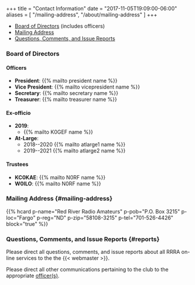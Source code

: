 +++
title = "Contact Information"
date = "2017-11-05T19:09:00-06:00"
aliases = [ "/mailing-address", "/about/mailing-address" ]
+++
* [Board of Directors](#board-of-directors) (includes officers)
* [Mailing Address](#mailing-address)
* [Questions, Comments, and Issue Reports](#reports)

### Board of Directors


#### Officers

* **President**: {{% mailto president name %}}
* **Vice President**: {{% mailto vicepresident name %}}
* **Secretary**: {{% mailto secretary name %}}
* **Treasurer**: {{% mailto treasurer name %}}

#### Ex-officio

* **2019**:
    *  {{% mailto K0GEF name %}}
* **At-Large**:
    * 2018--2020 {{% mailto atlarge1 name %}}
    * 2019--2021 {{% mailto atlarge2 name %}}

#### Trustees

* **KC0KAE**: {{% mailto N0RF name %}}
* **W0ILO**: {{% mailto N0RF name %}}

### Mailing Address {#mailing-address}

{{% hcard p-name="Red River Radio Amateurs" p-pob="P.O. Box 3215" p-loc="Fargo" p-reg="ND" p-zip="58108-3215" p-tel="701-526-4426" block="true" %}}

### Questions, Comments, and Issue Reports {#reports}

Please direct all questions, comments, and issue reports about all 
RRRA on-line services to the the {{< webmaster >}}.

Please direct all other communications pertaining to the club to the
appropriate [officer\(s\)](#officers).
